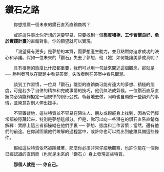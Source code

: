 # 鑽石之路

  你想推薦一個未來的鑽石直系直銷商嗎？

  或許這件事比你所想的還要容易，只要找到一個**態度積極、工作習慣良好、勇於實踐計畫**的直銷對象，你的願望就可以實現。

  「渴望擁有更多」是夢想的本質，而夢想產生動力，並且點燃你追求成功的決心和承諾。假如一位未來的「鑽石」失去了夢想，他（她）如何能讓美夢成真呢？

  具有積極的態度比什麼都重要，我們可以用一句話來闡述這個觀念，那就是 ── 勝利者可以在問題中看見答案，失敗者則在答案中看見問題。

  談到工作習慣，一位具「鑽石」雛型的直銷商可能有遠大的夢想、積極的態度，可是若少了自律的精神和完成事情的技巧，他仍無法成氣候。一位鑽石直系直銷商必須能夠擬定一個規律的例行公式，執著地去做，同時也自願做一些額外的事情，並樂意對別人伸出援手。

  不容置疑地，這些特質並不容易在陌生人、朋友或親戚身上找到，因為它們經常都被隱藏起來，特別是夢想這部分。但是，你可以向一些潛在的鑽石直系直銷商解釋：實際上這三者都操縱在他們手裏 ── 夢想、態度和工作習慣；當然，還有他們的前途。在你試圖讓他們瞭解的過程當中，或許你也可以找出到底誰具備這些條件。

  假如這些特質依然被隱藏著，那麼你必須非常仔細地觀察，也許你能在一個你已經認識的直銷商（也就是未來的「鑽石」）身上發現這些特質。

  **那個人就是 ── 你自己。**

